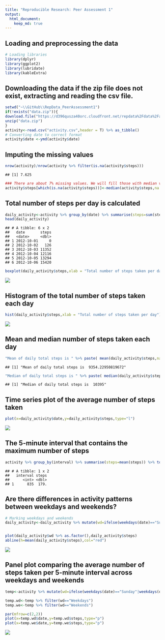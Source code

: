 ```yaml
---
title: "Reproducible Research: Peer Assessment 1"
output: 
  html_document:
    keep_md: true
---
```

## Loading and preprocessing the data

```r
# Loading libraries
library(dplyr)
library(ggplot2)
library(lubridate)
library(kableExtra)
```

## Downloading the data if the zip file does not exist, extracting and reading the csv file.


```r
setwd("~\\GitHub\\RepData_PeerAssessment1")
if(!exists("data.zip")){
download.file("https://d396qusza40orc.cloudfront.net/repdata%2Fdata%2Factivity.zip","data.zip")
unzip("data.zip")
}
activity<-read.csv("activity.csv",header = T) %>% as_tibble()
# Converting date to correct format
activity$date <-ymd(activity$date)
```
## Imputing the missing values

```r
nrow(activity)/nrow(activity %>% filter(is.na(activity$steps)))
```

```
## [1] 7.625
```

```r
### There are about 7% missing values. We will fill those with median values
activity$steps[which(is.na(activity$steps))]<-median(activity$steps,na.rm = T)
```

## Total number of steps per day is calculated


```r
daily_activity<-activity %>% group_by(date) %>% summarise(steps=sum(steps))
head(daily_activity)
```

```
## # A tibble: 6 x 2
##   date       steps
##   <date>     <dbl>
## 1 2012-10-01     0
## 2 2012-10-02   126
## 3 2012-10-03 11352
## 4 2012-10-04 12116
## 5 2012-10-05 13294
## 6 2012-10-06 15420
```

```r
boxplot(daily_activity$steps,xlab = "Total number of steps taken per day")
```

![](PA1_template_files/figure-html/unnamed-chunk-4-1.png)<!-- -->

## Histogram of the total number of steps taken each day


```r
hist(daily_activity$steps,xlab = "Total number of steps taken per day")
```

![](PA1_template_files/figure-html/unnamed-chunk-5-1.png)<!-- -->

## Mean and median number of steps taken each day


```r
"Mean of daily total steps is " %>% paste( mean(daily_activity$steps,na.rm = T))
```

```
## [1] "Mean of daily total steps is  9354.22950819672"
```

```r
"Median of daily total steps is " %>% paste( median(daily_activity$steps,na.rm = T))
```

```
## [1] "Median of daily total steps is  10395"
```

## Time series plot of the average number of steps taken


```r
plot(x=daily_activity$date,y=daily_activity$steps,type="l")
```

![](PA1_template_files/figure-html/unnamed-chunk-7-1.png)<!-- -->

## The 5-minute interval that contains the maximum number of steps


```r
activity %>% group_by(interval) %>% summarise(steps=mean(steps)) %>% top_n(1,wt=steps)
```

```
## # A tibble: 1 x 2
##   interval steps
##      <int> <dbl>
## 1      835  179.
```

## Are there differences in activity patterns between weekdays and weekends?


```r
# Marking weekdays and weekends
daily_activity<-daily_activity %>% mutate(wd=ifelse(weekdays(date)=="Sunday"|weekdays(date)=="Saturday","Weekends","Weekdays"))


plot(daily_activity$wd %>% as.factor(),daily_activity$steps)
abline(h=mean(daily_activity$steps),col="red")
```

![](PA1_template_files/figure-html/unnamed-chunk-9-1.png)<!-- -->

## Panel plot comparing the average number of steps taken per 5-minute interval across weekdays and weekends


```r
temp<-activity %>% mutate(wd=ifelse(weekdays(date)=="Sunday"|weekdays(date)=="Saturday","Weekends","Weekdays")) %>% group_by(interval,wd,date) %>% summarise(steps=mean(steps))

temp.wd<-temp %>% filter(wd=="Weekdays")
temp.we<-temp %>% filter(wd=="Weekends")

par(mfrow=c(2,2))
plot(x=temp.wd$date,y=temp.wd$steps,type="p")
plot(x=temp.we$date,y=temp.we$steps,type="p")
```

![](PA1_template_files/figure-html/unnamed-chunk-10-1.png)<!-- -->
